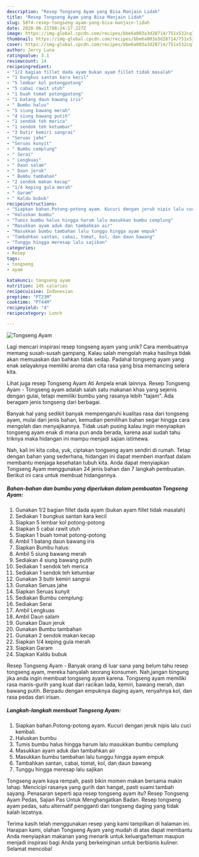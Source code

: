 ```yaml
---
description: "Resep Tongseng Ayam yang Bisa Manjain Lidah"
title: "Resep Tongseng Ayam yang Bisa Manjain Lidah"
slug: 5074-resep-tongseng-ayam-yang-bisa-manjain-lidah
date: 2020-06-21T08:24:17.227Z
image: https://img-global.cpcdn.com/recipes/bbe6a003a3d28714/751x532cq70/tongseng-ayam-foto-resep-utama.jpg
thumbnail: https://img-global.cpcdn.com/recipes/bbe6a003a3d28714/751x532cq70/tongseng-ayam-foto-resep-utama.jpg
cover: https://img-global.cpcdn.com/recipes/bbe6a003a3d28714/751x532cq70/tongseng-ayam-foto-resep-utama.jpg
author: Jerry Luna
ratingvalue: 3.1
reviewcount: 14
recipeingredient:
- "1/2 bagian fillet dada ayam bukan ayam fillet tidak masalah"
- "1 bungkus santan kara kecil"
- "5 lembar kol potongpotong"
- "5 cabai rawit utuh"
- "1 buah tomat potongpotong"
- "1 batang daun bawang iris"
- " Bumbu halus"
- "5 siung bawang merah"
- "4 siung bawang putih"
- "1 sendok teh merica"
- "1 sendok teh ketumbar"
- "3 butir kemiri sangrai"
- "Seruas jahe"
- "Seruas kunyit"
- " Bumbu cemplung"
- " Serai"
- " Lengkuas"
- " Daun salam"
- " Daun jeruk"
- " Bumbu tambahan"
- "2 sendok makan kecap"
- "1/4 keping gula merah"
- " Garam"
- " Kaldu bubuk"
recipeinstructions:
- "Siapkan bahan.Potong-potong ayam. Kucuri dengan jeruk nipis lalu cuci kembali."
- "Haluskan bumbu"
- "Tumis bumbu halus hingga harum lalu masukkan bumbu cemplung"
- "Masukkan ayam aduk dan tambahkan air"
- "Masukkan bumbu tambahan lalu tunggu hingga ayam empuk"
- "Tambahkan santan, cabai, tomat, kol, dan daun bawang"
- "Tunggu hingga meresap lalu sajikan"
categories:
- Resep
tags:
- tongseng
- ayam

katakunci: tongseng ayam 
nutrition: 145 calories
recipecuisine: Indonesian
preptime: "PT23M"
cooktime: "PT44M"
recipeyield: "4"
recipecategory: Lunch

---
```



![Tongseng Ayam](https://img-global.cpcdn.com/recipes/bbe6a003a3d28714/751x532cq70/tongseng-ayam-foto-resep-utama.jpg)

Lagi mencari inspirasi resep tongseng ayam yang unik? Cara membuatnya memang susah-susah gampang. Kalau salah mengolah maka hasilnya tidak akan memuaskan dan bahkan tidak sedap. Padahal tongseng ayam yang enak selayaknya memiliki aroma dan cita rasa yang bisa memancing selera kita.

Lihat juga resep Tongseng Ayam Ati Ampela enak lainnya. Resep Tongseng Ayam - Tongseng ayam adalah salah satu makanan khas yang sejenis dengan gulai, tetapi memiliki bumbu yang rasanya lebih &#34;tajam&#34;. Ada beragam jenis tongseng dari berbagai.

Banyak hal yang sedikit banyak mempengaruhi kualitas rasa dari tongseng ayam, mulai dari jenis bahan, kemudian pemilihan bahan segar hingga cara mengolah dan menyajikannya. Tidak usah pusing kalau ingin menyiapkan tongseng ayam enak di mana pun anda berada, karena asal sudah tahu triknya maka hidangan ini mampu menjadi sajian istimewa.


Nah, kali ini kita coba, yuk, ciptakan tongseng ayam sendiri di rumah. Tetap dengan bahan yang sederhana, hidangan ini dapat memberi manfaat dalam membantu menjaga kesehatan tubuh kita. Anda dapat menyiapkan Tongseng Ayam menggunakan 24 jenis bahan dan 7 langkah pembuatan. Berikut ini cara untuk membuat hidangannya.

<!--inarticleads1-->

##### Bahan-bahan dan bumbu yang diperlukan dalam pembuatan Tongseng Ayam:

1. Gunakan 1/2 bagian fillet dada ayam (bukan ayam fillet tidak masalah)
1. Sediakan 1 bungkus santan kara kecil
1. Siapkan 5 lembar kol potong-potong
1. Siapkan 5 cabai rawit utuh
1. Siapkan 1 buah tomat potong-potong
1. Ambil 1 batang daun bawang iris
1. Siapkan  Bumbu halus:
1. Ambil 5 siung bawang merah
1. Sediakan 4 siung bawang putih
1. Sediakan 1 sendok teh merica
1. Sediakan 1 sendok teh ketumbar
1. Gunakan 3 butir kemiri sangrai
1. Gunakan Seruas jahe
1. Siapkan Seruas kunyit
1. Sediakan  Bumbu cemplung:
1. Sediakan  Serai
1. Ambil  Lengkuas
1. Ambil  Daun salam
1. Gunakan  Daun jeruk
1. Gunakan  Bumbu tambahan
1. Gunakan 2 sendok makan kecap
1. Siapkan 1/4 keping gula merah
1. Siapkan  Garam
1. Siapkan  Kaldu bubuk


Resep Tongseng Ayam - Banyak orang di luar sana yang belum tahu resep tongseng ayam, mereka hanyalah seorang konsumen. Nah,jangan bingung jika anda ingin membuat tongseng ayam karena. Tongseng ayam memiliki rasa manis-gurih yang kuat dari racikan lada, kemiri, bawang merah, dan bawang putih. Berpadu dengan empuknya daging ayam, renyahnya kol, dan rasa pedas dari irisan. 

<!--inarticleads2-->

##### Langkah-langkah membuat Tongseng Ayam:

1. Siapkan bahan.Potong-potong ayam. Kucuri dengan jeruk nipis lalu cuci kembali.
1. Haluskan bumbu
1. Tumis bumbu halus hingga harum lalu masukkan bumbu cemplung
1. Masukkan ayam aduk dan tambahkan air
1. Masukkan bumbu tambahan lalu tunggu hingga ayam empuk
1. Tambahkan santan, cabai, tomat, kol, dan daun bawang
1. Tunggu hingga meresap lalu sajikan


Tongseng ayam kaya rempah, pasti bikin momen makan bersama makin lahap. Mencicipi rasanya yang gurih dan hangat, pasti suami tambah sayang. Penasaran seperti apa resep tongseng ayam itu? Resep Tongseng Ayam Pedas, Sajian Pas Untuk Menghangatkan Badan. Resep tongseng ayam pedas, satu alternatif pengganti dari tongseng daging yang tidak kalah lezatnya. 

Terima kasih telah menggunakan resep yang kami tampilkan di halaman ini. Harapan kami, olahan Tongseng Ayam yang mudah di atas dapat membantu Anda menyiapkan makanan yang menarik untuk keluarga/teman maupun menjadi inspirasi bagi Anda yang berkeinginan untuk berbisnis kuliner. Selamat mencoba!
